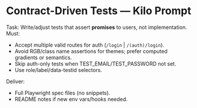 <!--
@aegisBlueprint: planning-optimization
@version: 2.5.0
@mode: lean
@intent: Kilo prompt for generating contract-driven tests that assert observable behavior
@context: Test generation template that focuses on user-facing contracts rather than implementation details
-->

# Contract-Driven Tests — Kilo Prompt

Task: Write/adjust tests that assert **promises** to users, not implementation. Must:

- Accept multiple valid routes for auth (`/login` | `/(auth)/login`).
- Avoid RGB/class name assertions for themes; prefer computed gradients or semantics.
- Skip auth-only tests when TEST_EMAIL/TEST_PASSWORD not set.
- Use role/label/data-testid selectors.

Deliver:

- Full Playwright spec files (no snippets).
- README notes if new env vars/hooks needed.
